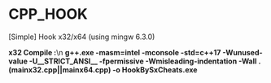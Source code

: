 # CPP_HOOK
[Simple] Hook x32/x64 (using mingw 6.3.0)

**x32 Compile :**\n
**g++.exe -masm=intel -mconsole  -std=c++17 -Wunused-value -U__STRICT_ANSI__ -fpermissive -Wmisleading-indentation -Wall .\(mainx32.cpp||mainx64.cpp) -o HookBySxCheats.exe**
